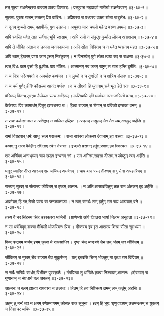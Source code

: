 तत् श्रुत्वा राक्षसेन्द्रस्य वाक्यम् वाक्य विशारदः ।
प्रत्युवाच महाप्राज्ञो मारीचो राक्षसेश्वरम् ॥३-३७-१॥

सुलभाः पुरुषा राजन् सततम् प्रिय वादिनः ।
अप्रियस्य च पथ्यस्य वक्ता श्रोता च दुर्लभः ॥३-३७-२॥

न नूनम् बुध्यसे रामम् महावीर्यम् गुण उन्नतम् ।
अयुक्त चारः चपलो महेन्द्र वरुण उपमम् ॥३-३७-३॥

अपि स्वस्ति भवेत् तात सर्वेषाम् भुवि रक्षसाम् ।
अपि रामो न संक्रुद्धः कुर्यात् लोकम् अराक्षसम् ॥३-३७-४॥

अपि ते जीवित अंताय न उत्पन्ना जनकात्मजा ।
अपि सीता निमित्तम् च न भवेत् व्यसनम् महत् ॥३-३७-५॥

अपि त्वाम् ईश्वरम् प्राप्य काम वृत्तम् निरंकुशम् ।
न विनश्येत् पुरी लंका त्वया सह स राक्षसा ॥३-३७-६॥

त्वत् विधः काम वृत्तो हि दुःशीलः पाप मंत्रितः ।
आत्मानम् स्व जनम् राष्ट्रम् स राजा हन्ति दुर्मतिः ॥३-३७-७॥

न च पित्रा परित्यक्तो न अमर्यादः कथंचन ।
न लुब्धो न च दुःशीलो न च क्षत्रिय पांसनः ॥३-३७-८॥

न च धर्म गुणैर् हीनैः कौसल्या आनंद वर्धनः ।
न च तीक्ष्णो हि भूतानाम् सर्व भूत हिते रतः ॥३-३७-९॥

वंचितम् पितरम् दृष्ट्वा कैकेय्या सत्य वादिनम् ।
करिष्यामि इति धर्मात्मा ततः प्रव्रजितो वनम् ॥३-३७-१०॥

कैकेय्याः प्रिय कामार्थम् पितुर् दशरथस्य च ।
हित्वा राज्यम् च भोगान् च प्रविष्टो दण्डका वनम् ॥३-३७-११॥

न रामः कर्कशः तात न अविद्वान् न अजित इन्द्रियः ।
अनृतम् न श्रुतम् चैव नैव त्वम् वक्तुम् अर्हसि ॥३-३७-१२॥

रामो विग्रहवान् धर्मः साधुः सत्य पराक्रमः ।
राजा सर्वस्य लोकस्य देवानाम् इव वासवः ॥३-३७-१३॥

कथम् नु तस्य वैदेहीम् रक्षिताम् स्वेन तेजसा ।
इच्छसे प्रसभम् हर्तुम् प्रभाम् इव विवस्वतः ॥३-३७-१४॥

शर अर्चिषम् अनाधृष्यम् चाप खड्ग इन्धनम् रणे ।
राम अग्निम् सहसा दीप्तम् न प्रवेष्टुम् त्वम् अर्हसि ॥३-३७-१५॥

धनुर् व्यादित दीप्त आस्यम् शर अर्चिषम् अमर्षणम् ।
चाप बाण धरम् तीक्ष्णम् शत्रु सेना अपहारिणम् ॥३-३७-१६॥

राज्यम् सुखम् च संत्यज्य जीवितम् च इष्टम् आत्मनः ।
न अति आसादयितुम् तात राम अंतकम् इह अर्हसि ॥३-३७-१७॥

अप्रमेयम् हि तत् तेजो यस्य सा जनकात्मजा ।
न त्वम् समर्थः ताम् हर्तुम् राम चाप आश्रयाम् वने ॥३-३७-१८॥

तस्य वै नर सिंहस्य सिंह उरस्कस्य भामिनी ।
प्राणेभ्यो अपि प्रियतरा भार्या नित्यम् अनुव्रता ॥३-३७-१९॥

न सा धर्षयितुम् शक्या मैथिली ओजस्विनः प्रिया ।
दीप्तस्य इव हुत आशस्य शिखा सीता सुमध्यमा ॥३-३७-२०॥

किम् उद्यमम् व्यर्थम् इमम् कृत्वा ते राक्षसाधिप ।
दृष्टः चेत् त्वम् रणे तेन तत् अंतम् तव जीवितम् ॥३-३७-२१॥

जीवितम् च सुखम् चैव राज्यम् चैव सुदुर्लभम् ।
यत् इच्छसि चिरम् भोक्तुम् मा कृथा राम विप्रियम् ॥३-३७-२२॥

स सर्वैः सचिवैः सार्धम् विभीषण पुरस्कृतैः ।
मंत्रयित्वा तु धर्मिष्ठैः कृत्वा निश्चयम् आत्मनः ।दोषाणाम् च गुणानाम् च संप्रधार्य बल अबलम् ॥३-३७-२३॥

आत्मनः च बलम् ज्ञात्वा राघवस्य च तत्त्वतः ।
हितम् हि तव निश्चित्य क्षमम् त्वम् कर्तुम् अर्हसि ॥३-३७-२४॥

अहम् तु मन्ये तव न क्षमम् रणेसमागमम् कोसल राज सूनुना ।
इदम् हि भूयः शृणु वाक्यम् उत्तमम्क्षमम् च युक्तम् च निशाचर अधिप ॥३-३७-२५॥

